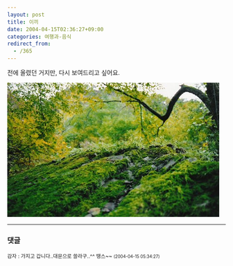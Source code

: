 ```yaml
---
layout: post
title: 이끼
date: 2004-04-15T02:36:27+09:00
categories: 여행과-음식
redirect_from:
  - /365
---
```


전에 올렸던 거지만, 다시 보여드리고 싶어요.

![ ](/assets/media/photo_P50_03_10_02.jpg)

* * *

### 댓글



<!--- cmt:720 --->
<!--- mail: --->
<!--- parent:0 --->

<small>감자 : 가지고 갑니다..대문으로 쓸라구..^^ 땡스~~ <small>(2004-04-15 05:34:27)</small></small>

